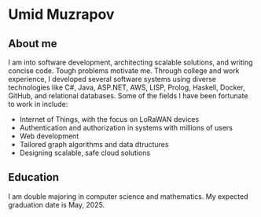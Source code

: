 # Umid Muzrapov
## About me
I am into software development, architecting scalable solutions, and writing concise code. Tough problems motivate me. Through college and work experience, I developed several software systems using diverse technologies like C#, Java, ASP.NET, AWS, LISP, Prolog, Haskell, Docker, GitHub, and relational databases. Some of the fields I have been fortunate to work in include:
+ Internet of Things, with the focus on LoRaWAN devices
+ Authentication and authorization in systems with millions of users
+ Web development
+ Tailored graph algorithms and data dtructures 
+ Designing scalable, safe cloud solutions
## Education
I am double majoring in computer science and mathematics. My expected graduation date is May, 2025.





